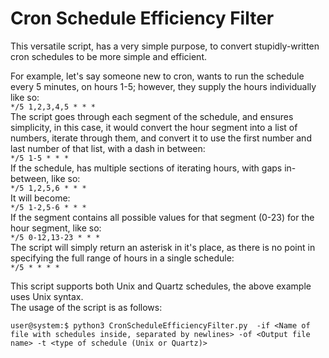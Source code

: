 # Cron Schedule Efficiency Filter
This versatile script, has a very simple purpose, to convert stupidly-written cron schedules to be more simple and efficient.

For example, let's say someone new to cron, wants to run the schedule every 5 minutes, on hours 1-5; however, they supply the hours individually like so:  
`*/5 1,2,3,4,5 * * *`  
The script goes through each segment of the schedule, and ensures simplicity, in this case, it would convert the hour segment into a list of numbers, iterate through them, and convert it to use the first number and last number of that list, with a dash in between:  
`*/5 1-5 * * *`  
If the schedule, has multiple sections of iterating hours, with gaps in-between, like so:  
`*/5 1,2,5,6 * * *`  
It will become:  
`*/5 1-2,5-6 * * *`  
If the segment contains all possible values for that segment (0-23) for the hour segment, like so:  
`*/5 0-12,13-23 * * *`  
The script will simply return an asterisk in it's place, as there is no point in specifying the full range of hours in a single schedule:  
`*/5 * * * *`

This script supports both Unix and Quartz schedules, the above example uses Unix syntax.  
The usage of the script is as follows:  
```console
user@system:$ python3 CronScheduleEfficiencyFilter.py  -if <Name of file with schedules inside, separated by newlines> -of <Output file name> -t <type of schedule (Unix or Quartz)>
```
